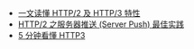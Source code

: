 
* [一文读懂 HTTP/2 及 HTTP/3 特性](https://blog.fundebug.com/2019/03/07/understand-http2-and-http3/)
* [HTTP/2 之服务器推送 (Server Push) 最佳实践](https://www.infoq.cn/article/qydn85t4g4dl4vbae3n2)
* [5 分钟看懂 HTTP3](https://www.infoq.cn/article/whcobxfbgtphy7ijv1kp)
